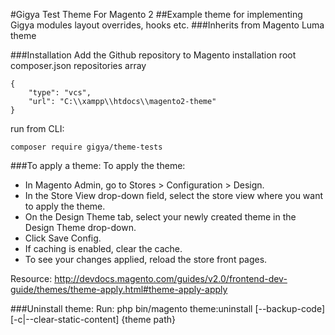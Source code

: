 #Gigya Test Theme For Magento 2
##Example theme for implementing Gigya modules layout overrides, hooks etc. 
###Inherits from Magento Luma theme

###Installation
Add the Github repository to Magento installation root composer.json repositories array
```
{
    "type": "vcs",
    "url": "C:\\xampp\\htdocs\\magento2-theme"
}
```
run from CLI: 
```
composer require gigya/theme-tests
```

###To apply a theme:
To apply the theme:

- In Magento Admin, go to Stores > Configuration > Design.
- In the Store View drop-down field, select the store view where you want to apply the theme.
- On the Design Theme tab, select your newly created theme in the Design Theme drop-down.
- Click Save Config.
- If caching is enabled, clear the cache.
- To see your changes applied, reload the store front pages.

Resource: http://devdocs.magento.com/guides/v2.0/frontend-dev-guide/themes/theme-apply.html#theme-apply-apply

###Uninstall theme:
Run: php bin/magento theme:uninstall [--backup-code] [-c|--clear-static-content] {theme path} 
